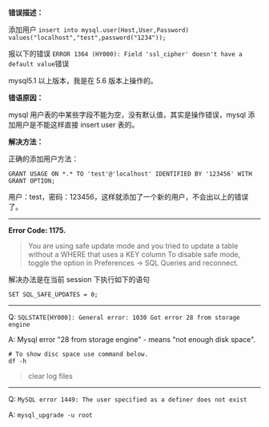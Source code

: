 **错误描述：**

添加用户 `insert into mysql.user(Host,User,Password) values("localhost","test",password("1234"));`

报以下的错误 `ERROR 1364 (HY000): Field 'ssl_cipher' doesn't have a default value`错误

mysql5.1 以上版本，我是在 5.6 版本上操作的。

**错语原因：**

mysql 用户表的中某些字段不能为空，没有默认值，其实是操作错误，mysql 添加用户是不能这样直接 insert user 表的。

**解决方法：**

正确的添加用户方法：

`GRANT USAGE ON *.* TO 'test'@'localhost' IDENTIFIED BY '123456' WITH GRANT OPTION;`

用户：test，密码：123456，这样就添加了一个新的用户，不会出以上的错误了。

---

**Error Code: 1175.**

> You are using safe update mode and you tried to update a table without a WHERE that uses a KEY column To disable safe mode, toggle the option in Preferences -> SQL Queries and reconnect.

解决办法是在当前 session 下执行如下的语句

`SET SQL_SAFE_UPDATES = 0;`

---

Q: `SQLSTATE[HY000]: General error: 1030 Got error 28 from storage engine`

A: Mysql error "28 from storage engine" - means "not enough disk space".

```
# To show disc space use command below.
df -h
```

> clear log files

---

Q: `MySQL error 1449: The user specified as a definer does not exist`

A: `mysql_upgrade -u root`
